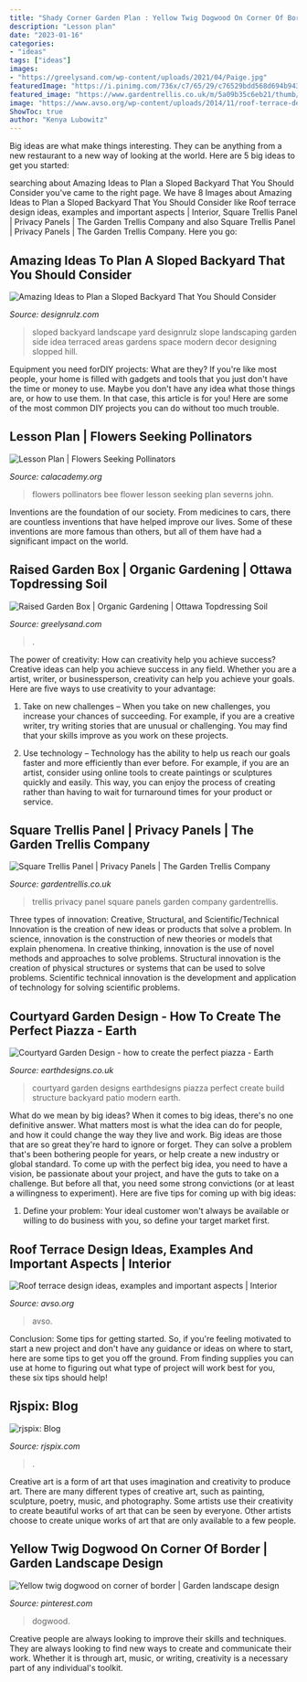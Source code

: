 ```yaml
---
title: "Shady Corner Garden Plan : Yellow Twig Dogwood On Corner Of Border"
description: "Lesson plan"
date: "2023-01-16"
categories:
- "ideas"
tags: ["ideas"]
images:
- "https://greelysand.com/wp-content/uploads/2021/04/Paige.jpg"
featuredImage: "https://i.pinimg.com/736x/c7/65/29/c76529bdd568d694b943480f306597f4.jpg"
featured_image: "https://www.gardentrellis.co.uk/m/5a09b35c6eb21/thumb/spec/1600_1600_scale/IMG_6270+(Large).jpg"
image: "https://www.avso.org/wp-content/uploads/2014/11/roof-terrace-design-ideas-examples-and-important-aspects-1415194094.jpg"
ShowToc: true
author: "Kenya Lubowitz"
---
```



Big ideas are what make things interesting. They can be anything from a new restaurant to a new way of looking at the world. Here are 5 big ideas to get you started: 

	

		
searching about Amazing Ideas to Plan a Sloped Backyard That You Should Consider you've came to the right page. We have 8 Images about Amazing Ideas to Plan a Sloped Backyard That You Should Consider like Roof terrace design ideas, examples and important aspects | Interior, Square Trellis Panel | Privacy Panels | The Garden Trellis Company and also Square Trellis Panel | Privacy Panels | The Garden Trellis Company. Here you go:
		
    
## Amazing Ideas To Plan A Sloped Backyard That You Should Consider

<img loading=lazy src="http://cdn.designrulz.com/wp-content/uploads/2015/05/sloped-landscape-design-ideas-designrulz-17.jpg" onerror="this.onerror=null;this.src='https://tse2.mm.bing.net/th?id=OIP.YVi8X09zZqb-X4FzQhd4jQHaLH&amp;pid=15.1';" alt="Amazing Ideas to Plan a Sloped Backyard That You Should Consider">

_Source: designrulz.com_

>sloped backyard landscape yard designrulz slope landscaping garden side idea terraced areas gardens space modern decor designing slopped hill. 

	

Equipment you need forDIY projects: What are they?
If you're like most people, your home is filled with gadgets and tools that you just don't have the time or money to use. Maybe you don't have any idea what those things are, or how to use them. In that case, this article is for you! Here are some of the most common DIY projects you can do without too much trouble.

    
## Lesson Plan | Flowers Seeking Pollinators

<img loading=lazy src="https://www.calacademy.org/sites/default/files/styles/manual_crop_standard_960x540/public/assets/images/Education_Images/flowersseekpoll_bee_johnseverns1200x900.jpg?itok=BRrP_aNN&amp;c=d4060f2d43cd0da273d60743f84c788c" onerror="this.onerror=null;this.src='https://tse1.mm.bing.net/th?id=OIP.RdvH4Qy1NPtYzQrdhT-uWAHaEK&amp;pid=15.1';" alt="Lesson Plan | Flowers Seeking Pollinators">

_Source: calacademy.org_

>flowers pollinators bee flower lesson seeking plan severns john. 

	

Inventions are the foundation of our society. From medicines to cars, there are countless inventions that have helped improve our lives. Some of these inventions are more famous than others, but all of them have had a significant impact on the world.

    
## Raised Garden Box | Organic Gardening | Ottawa Topdressing Soil

<img loading=lazy src="https://greelysand.com/wp-content/uploads/2021/04/Paige.jpg" onerror="this.onerror=null;this.src='https://tse1.mm.bing.net/th?id=OIP.kWFWTyGJOsFbq7VRcYJSmQHaHa&amp;pid=15.1';" alt="Raised Garden Box | Organic Gardening | Ottawa Topdressing Soil">

_Source: greelysand.com_

>. 

	

The power of creativity: How can creativity help you achieve success?
Creative ideas can help you achieve success in any field. Whether you are a artist, writer, or businessperson, creativity can help you achieve your goals. Here are five ways to use creativity to your advantage: 
1. Take on new challenges – When you take on new challenges, you increase your chances of succeeding. For example, if you are a creative writer, try writing stories that are unusual or challenging. You may find that your skills improve as you work on these projects. 

2. Use technology – Technology has the ability to help us reach our goals faster and more efficiently than ever before. For example, if you are an artist, consider using online tools to create paintings or sculptures quickly and easily. This way, you can enjoy the process of creating rather than having to wait for turnaround times for your product or service. 


    
## Square Trellis Panel | Privacy Panels | The Garden Trellis Company

<img loading=lazy src="https://www.gardentrellis.co.uk/m/5a09b35c6eb21/thumb/spec/1600_1600_scale/IMG_6270+(Large).jpg" onerror="this.onerror=null;this.src='https://tse1.mm.bing.net/th?id=OIP.YApFP9ZzZlB7OFIJPukftAHaE8&amp;pid=15.1';" alt="Square Trellis Panel | Privacy Panels | The Garden Trellis Company">

_Source: gardentrellis.co.uk_

>trellis privacy panel square panels garden company gardentrellis. 

	

Three types of innovation: Creative, Structural, and Scientific/Technical
Innovation is the creation of new ideas or products that solve a problem. In science, innovation is the construction of new theories or models that explain phenomena. In creative thinking, innovation is the use of novel methods and approaches to solve problems. Structural innovation is the creation of physical structures or systems that can be used to solve problems. Scientific technical innovation is the development and application of technology for solving scientific problems.

    
## Courtyard Garden Design - How To Create The Perfect Piazza - Earth

<img loading=lazy src="http://www.earthdesigns.co.uk/wp-content/uploads/2015/02/tatton6.jpg" onerror="this.onerror=null;this.src='https://tse1.mm.bing.net/th?id=OIP.ULNx4r80D1KCaep9mSFb2QHaLV&amp;pid=15.1';" alt="Courtyard Garden Design - how to create the perfect piazza - Earth">

_Source: earthdesigns.co.uk_

>courtyard garden designs earthdesigns piazza perfect create build structure backyard patio modern earth. 

	

What do we mean by big ideas?
When it comes to big ideas, there's no one definitive answer. What matters most is what the idea can do for people, and how it could change the way they live and work. 
Big ideas are those that are so great they're hard to ignore or forget. They can solve a problem that's been bothering people for years, or help create a new industry or global standard. 
To come up with the perfect big idea, you need to have a vision, be passionate about your project, and have the guts to take on a challenge. But before all that, you need some strong convictions (or at least a willingness to experiment). 
Here are five tips for coming up with big ideas: 
1) Define your problem: Your ideal customer won't always be available or willing to do business with you, so define your target market first.

    
## Roof Terrace Design Ideas, Examples And Important Aspects | Interior

<img loading=lazy src="https://www.avso.org/wp-content/uploads/2014/11/roof-terrace-design-ideas-examples-and-important-aspects-1415194094.jpg" onerror="this.onerror=null;this.src='https://tse2.mm.bing.net/th?id=OIP.gfBkeDB2bt4BV36q7VaxuAHaEA&amp;pid=15.1';" alt="Roof terrace design ideas, examples and important aspects | Interior">

_Source: avso.org_

>avso. 

	

Conclusion: Some tips for getting started.
So, if you're feeling motivated to start a new project and don't have any guidance or ideas on where to start, here are some tips to get you off the ground. From finding supplies you can use at home to figuring out what type of project will work best for you, these six tips should help!

    
## Rjspix: Blog

<img loading=lazy src="https://www.rjspix.com/img/s/v-10/p2699286638-6.jpg" onerror="this.onerror=null;this.src='https://tse3.mm.bing.net/th?id=OIP.6KRTjP-OKh2BukXI9qoZvgHaLH&amp;pid=15.1';" alt="rjspix: Blog">

_Source: rjspix.com_

>. 

	

Creative art is a form of art that uses imagination and creativity to produce art. There are many different types of creative art, such as painting, sculpture, poetry, music, and photography. Some artists use their creativity to create beautiful works of art that can be seen by everyone. Other artists choose to create unique works of art that are only available to a few people.

    
## Yellow Twig Dogwood On Corner Of Border | Garden Landscape Design

<img loading=lazy src="https://i.pinimg.com/736x/c7/65/29/c76529bdd568d694b943480f306597f4.jpg" onerror="this.onerror=null;this.src='https://tse2.mm.bing.net/th?id=OIP.DaiMNxWALgYLj4U0r5CzDgHaJ3&amp;pid=15.1';" alt="Yellow twig dogwood on corner of border | Garden landscape design">

_Source: pinterest.com_

>dogwood. 

	

Creative people are always looking to improve their skills and techniques. They are always looking to find new ways to create and communicate their work. Whether it is through art, music, or writing, creativity is a necessary part of any individual's toolkit.

